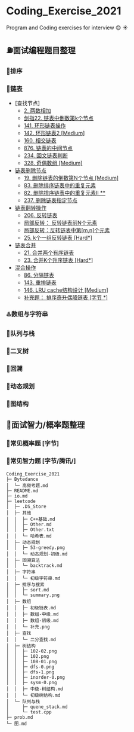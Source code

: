 # Coding_Exercise_2021
 Program and Coding exercises for interview :blush: :sunny:


## ⛽️面试编程题目整理
### 🥤排序

### 🍞[链表](/leetcode/数组/初级链表.md#查找节点)
- [查找节点]
  - [2. 两数相加](#2-两数相加)
  - [剑指22. 链表中倒数第k个节点](#剑指22-链表中倒数第k个节点)
  - [141. 环形链表操作](#141-环形链表操作)
  - [142. 环形链表2 [Medium]](#142-环形链表2-medium)
  - [160. 相交链表](#160-相交链表)
  - [876. 链表的中间节点](#876-链表的中间节点)
  - [234. 回文链表判断](#234-回文链表判断)
  - [328. 奇偶数组  [Medium]](#328-奇偶数组-medium)
- [链表删除节点](#链表删除节点)
  - [19. 删除链表的倒数第N个节点 [Medium]](#19-删除链表的倒数第n个节点-medium)
  - [83. 删除排序链表中的重复元素](#83-删除排序链表中的重复元素)
  - [82. 删除排序链表中的重复元素II **](#82-删除排序链表中的重复元素ii)
  - [237. 删除链表指定节点](#237-删除链表指定节点)
- [链表翻转操作](#链表翻转操作)
  - [206. 反转链表](#206-反转链表)
  - [局部反转： 反转链表前N个元素](#局部反转-反转链表前n个元素)
  - [局部反转：反转链表中第[m,n]个元素](#局部反转反转链表中第mn个元素)
  - [25. k个一组反转链表 [Hard*]](#25-k个一组反转链表-hard)
- [链表合并](#链表合并)
  - [21. 合并两个有序链表](#21-合并两个有序链表)
  - [23. 合并K个升序链表 [Hard*]](#23-合并k个升序链表-hard)
- [混合操作](#混合操作)
  - [86. 分隔链表](#86-分隔链表)
  - [143. 重排链表](#143-重排链表)
  - [146. LRU cache结构设计 [Medium]](#146-lru-cache结构设计-medium)
  - [补充题： 排序奇升偶降链表 [字节 *]](#补充题-排序奇升偶降链表-字节)
### ♨️数组与字符串

### 🥃队列与栈
### 🍾️二叉树


### 🍶回溯


### 🍺动态规划

### 🍷图结构
## 🔋面试智力/概率题整理
### 🏀常见概率题 [字节]
### 🏓️常见智力题 [字节/腾讯/]


```
Coding_Exercise_2021
├─ Bytedance
│  └─ 高频考题.md
├─ README.md
├─ io.md
├─ leetcode
│  ├─ .DS_Store
│  ├─ 其他
│  │  ├─ C++基础.md
│  │  ├─ Other.md
│  │  ├─ Other.txt
│  │  └─ 哈希表.md
│  ├─ 动态规划
│  │  ├─ 53-greedy.png
│  │  └─ 动态规划-初级.md
│  ├─ 回溯算法
│  │  └─ backtrack.md
│  ├─ 字符串
│  │  └─ 初级字符串.md
│  ├─ 排序与搜索
│  │  ├─ sort.md
│  │  └─ summary.png
│  ├─ 数组
│  │  ├─ 初级链表.md
│  │  ├─ 数组-中级.md
│  │  ├─ 数组-初级.md
│  │  └─ 补充.png
│  ├─ 查找
│  │  └─ 二分查找.md
│  ├─ 树结构
│  │  ├─ 102-02.png
│  │  ├─ 102.png
│  │  ├─ 108-01.png
│  │  ├─ dfs-0.png
│  │  ├─ dfs-1.png
│  │  ├─ inorder-0.png
│  │  ├─ sysm-0.png
│  │  ├─ 中级-树结构.md
│  │  └─ 初级树结构.md
│  └─ 队列与栈
│     ├─ quene_stack.md
│     └─ test.cpp
├─ prob.md
└─ 图.md

```